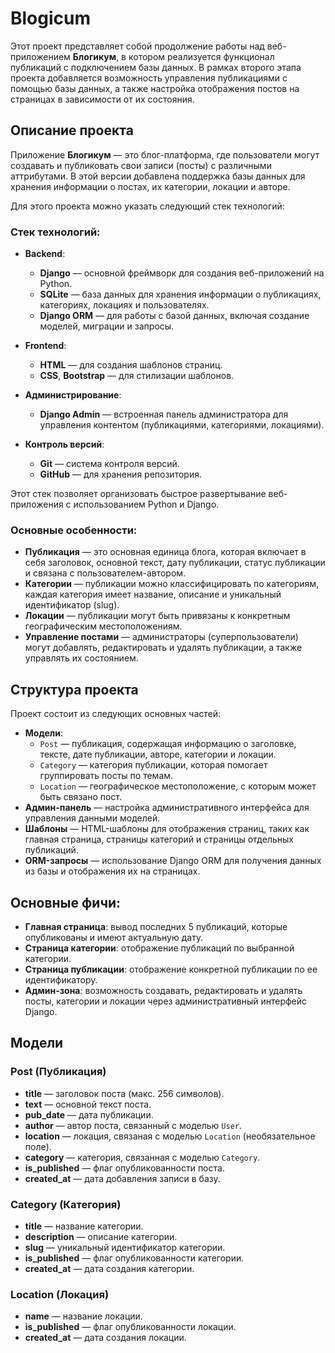 # Blogicum

Этот проект представляет собой продолжение работы над веб-приложением **Блогикум**, в котором реализуется функционал публикаций с подключением базы данных. В рамках второго этапа проекта добавляется возможность управления публикациями с помощью базы данных, а также настройка отображения постов на страницах в зависимости от их состояния.

## Описание проекта

Приложение **Блогикум** — это блог-платформа, где пользователи могут создавать и публиковать свои записи (посты) с различными аттрибутами. В этой версии добавлена поддержка базы данных для хранения информации о постах, их категории, локации и авторе.

Для этого проекта можно указать следующий стек технологий:

### Стек технологий:

- **Backend**:
  - **Django** — основной фреймворк для создания веб-приложений на Python.
  - **SQLite** — база данных для хранения информации о публикациях, категориях, локациях и пользователях.
  - **Django ORM** — для работы с базой данных, включая создание моделей, миграции и запросы.

- **Frontend**:
  - **HTML** — для создания шаблонов страниц.
  - **CSS**, **Bootstrap** — для стилизации шаблонов.

- **Администрирование**:
  - **Django Admin** — встроенная панель администратора для управления контентом (публикациями, категориями, локациями).
    
- **Контроль версий**:
  - **Git** — система контроля версий.
  - **GitHub** — для хранения репозитория.

Этот стек позволяет организовать быстрое развертывание веб-приложения с использованием Python и Django.

### Основные особенности:
- **Публикация** — это основная единица блога, которая включает в себя заголовок, основной текст, дату публикации, статус публикации и связана с пользователем-автором.
- **Категории** — публикации можно классифицировать по категориям, каждая категория имеет название, описание и уникальный идентификатор (slug).
- **Локации** — публикации могут быть привязаны к конкретным географическим местоположениям.
- **Управление постами** — администраторы (суперпользователи) могут добавлять, редактировать и удалять публикации, а также управлять их состоянием.

## Структура проекта

Проект состоит из следующих основных частей:
- **Модели**:
  - `Post` — публикация, содержащая информацию о заголовке, тексте, дате публикации, авторе, категории и локации.
  - `Category` — категория публикации, которая помогает группировать посты по темам.
  - `Location` — географическое местоположение, с которым может быть связано пост.
- **Админ-панель** — настройка административного интерфейса для управления данными моделей.
- **Шаблоны** — HTML-шаблоны для отображения страниц, таких как главная страница, страницы категорий и страницы отдельных публикаций.
- **ORM-запросы** — использование Django ORM для получения данных из базы и отображения их на страницах.
  
## Основные фичи:

- **Главная страница**: вывод последних 5 публикаций, которые опубликованы и имеют актуальную дату.
- **Страница категории**: отображение публикаций по выбранной категории.
- **Страница публикации**: отображение конкретной публикации по ее идентификатору.
- **Админ-зона**: возможность создавать, редактировать и удалять посты, категории и локации через административный интерфейс Django.

## Модели

### Post (Публикация)

- **title** — заголовок поста (макс. 256 символов).
- **text** — основной текст поста.
- **pub_date** — дата публикации.
- **author** — автор поста, связанный с моделью `User`.
- **location** — локация, связаная с моделью `Location` (необязательное поле).
- **category** — категория, связанная с моделью `Category`.
- **is_published** — флаг опубликованности поста.
- **created_at** — дата добавления записи в базу.

### Category (Категория)

- **title** — название категории.
- **description** — описание категории.
- **slug** — уникальный идентификатор категории.
- **is_published** — флаг опубликованности категории.
- **created_at** — дата создания категории.

### Location (Локация)

- **name** — название локации.
- **is_published** — флаг опубликованности локации.
- **created_at** — дата создания локации.

